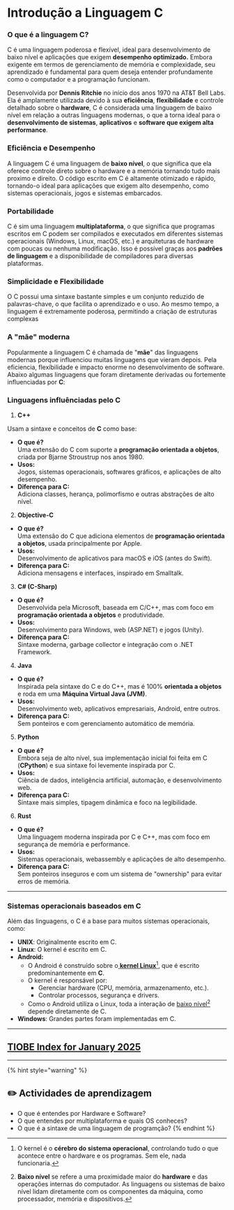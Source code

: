 # Introdução a Linguagem C

### O que é a linguagem C? <a href="#a-introducao-a-linguagem-c" id="a-introducao-a-linguagem-c"></a>

C é uma linguagem poderosa e flexível, ideal para desenvolvimento de baixo nível e aplicações que exigem **desempenho optimizado.** Embora exigente em termos de gerenciamento de memória e complexidade, seu aprendizado é fundamental para quem deseja entender profundamente como o computador e a programação funcionam.

Desenvolvida por **Dennis Ritchie** no início dos anos 1970 na AT\&T Bell Labs. Ela é amplamente utilizada devido à sua **eficiência**, **flexibilidade** e controle detalhado sobre o **hardware**, C é considerada uma linguagem de baixo nível em relação a outras linguagens modernas, o que a torna ideal para o **desenvolvimento de sistemas**, **aplicativos** e **software que exigem alta performance**.

### **Eficiência e Desempenho**

A linguagem C é uma linguagem de **baixo nível**, o que significa que ela oferece controle direto sobre o hardware e a memória tornando tudo mais proximo e direito. O código escrito em C é altamente otimizado e rápido, tornando-o ideal para aplicações que exigem alto desempenho, como sistemas operacionais, jogos e sistemas embarcados.

### Portabilidade

C é sim uma linguagem **multiplataforma**, o que significa que programas escritos em C podem ser compilados e executados em diferentes sistemas operacionais (Windows, Linux, macOS, etc.) e arquiteturas de hardware com poucas ou nenhuma modificação. Isso é possível graças aos **padrões de linguagem** e a disponibilidade de compiladores para diversas plataformas.

### **Simplicidade e Flexibilidade**

O C possui uma sintaxe bastante simples e um conjunto reduzido de palavras-chave, o que facilita o aprendizado e o uso. Ao mesmo tempo, a linguagem é extremamente poderosa, permitindo a criação de estruturas complexas

### A "**mãe**" moderna

Popularmente a linguagem C é chamada de "**mãe**" das linguagens modernas porque influenciou muitas linguagens que vieram depois. Pela eficiencia, flexíbilidade e impacto enorme no desenvolvimento de software. Abaixo algumas linguagens que foram diretamente derivadas ou fortemente influenciadas por **C**:

### Linguagens influênciadas pelo C <a href="#a-introducao-a-linguagem-c" id="a-introducao-a-linguagem-c"></a>

1. **C++**

Usam a sintaxe e conceitos de **C** como base:

* **O que é?**\
  Uma extensão do C com suporte a **programação orientada a objetos**, criada por Bjarne Stroustrup nos anos 1980.
* **Usos:**\
  Jogos, sistemas operacionais, softwares gráficos, e aplicações de alto desempenho.
* **Diferença para C:**\
  Adiciona classes, herança, polimorfismo e outras abstrações de alto nível.

2. **Objective-C**

* **O que é?**\
  Uma extensão do C que adiciona elementos de **programação orientada a objetos**, usada principalmente por Apple.
* **Usos:**\
  Desenvolvimento de aplicativos para macOS e iOS (antes do Swift).
* **Diferença para C:**\
  Adiciona mensagens e interfaces, inspirado em Smalltalk.

3. **C# (C-Sharp)**

* **O que é?**\
  Desenvolvida pela Microsoft, baseada em C/C++, mas com foco em **programação orientada a objetos** e produtividade.
* **Usos:**\
  Desenvolvimento para Windows, web (ASP.NET) e jogos (Unity).
* **Diferença para C:**\
  Sintaxe moderna, garbage collector e integração com o .NET Framework.

4. **Java**

* **O que é?**\
  Inspirada pela sintaxe do C e do C++, mas é 100% **orientada a objetos** e roda em uma **Máquina Virtual Java (JVM)**.
* **Usos:**\
  Desenvolvimento web, aplicativos empresariais, Android, entre outros.
* **Diferença para C:**\
  Sem ponteiros e com gerenciamento automático de memória.

5. **Python**

* **O que é?**\
  Embora seja de alto nível, sua implementação inicial foi feita em C (**CPython**) e sua sintaxe foi levemente inspirada por C.
* **Usos:**\
  Ciência de dados, inteligência artificial, automação, e desenvolvimento web.
* **Diferença para C:**\
  Sintaxe mais simples, tipagem dinâmica e foco na legibilidade.

6. **Rust**

* **O que é?**\
  Uma linguagem moderna inspirada por C e C++, mas com foco em segurança de memória e performance.
* **Usos:**\
  Sistemas operacionais, webassembly e aplicações de alto desempenho.
* **Diferença para C:**\
  Sem ponteiros inseguros e com um sistema de "ownership" para evitar erros de memória.

***

### **Sistemas operacionais baseados em C**

Além das linguagens, o C é a base para muitos sistemas operacionais, como:

* **UNIX**: Originalmente escrito em C.
* **Linux**: O kernel é escrito em C.
* **Android:**&#x20;
  * O Android é construído sobre o[ **kernel Linux**](#user-content-fn-1)[^1], que é escrito predominantemente em **C**.
  * O kernel é responsável por:
    * Gerenciar hardware (CPU, memória, armazenamento, etc.).
    * Controlar processos, segurança e drivers.
  * Como o Android utiliza o Linux, toda a interação de [baixo nível](#user-content-fn-2)[^2] depende diretamente de C.
* **Windows**: Grandes partes foram implementadas em C.

***



## [TIOBE Index for January 2025](https://www.tiobe.com/tiobe-index/)



***

{% hint style="warning" %}
## ✏️ **Actividades de aprendizagem**

* O que é entendes por Hardware e Software?
* O que entendes por multiplataforma e quais OS conheces?
* O que é a sintaxe de uma linguagem de programção?
{% endhint %}



[^1]: O kernel é o **cérebro do sistema operacional**, controlando tudo o que acontece entre o hardware e os programas. Sem ele, nada funcionaria.

[^2]: **Baixo nível** se refere a uma proximidade maior do **hardware** e das operações internas do computador. As linguagens ou sistemas de baixo nível lidam diretamente com os componentes da máquina, como processador, memória e dispositivos.
